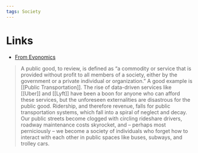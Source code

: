```yaml
---
tags: Society
---
```


# Links

- [From Evonomics](https://evonomics.com/heath-data-battelle-tragedy-commons/)

> A public good, to review, is defined as “a commodity or service that is provided without profit to all members of a society, either by the government or a private individual or organization.” A good example is [[Public Transportation]]. The rise of data-driven services like [[Uber]] and [[Lyft]] have been a boon for anyone who can afford these services, but the unforeseen externalities are disastrous for the public good. Ridership, and therefore revenue, falls for public transportation systems, which fall into a spiral of neglect and decay. Our public streets become clogged with circling rideshare drivers, roadway maintenance costs skyrocket, and – perhaps most perniciously – we become a society of individuals who forget how to interact with each other in public spaces like buses, subways, and trolley cars.

